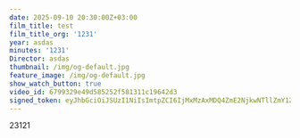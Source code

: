 ```yaml
---
date: 2025-09-10 20:30:00Z+03:00
film_title: test
film_title_org: '1231'
year: asdas
minutes: '1231'
Director: asdas
thumbnail: /img/og-default.jpg
feature_image: /img/og-default.jpg
show_watch_button: true
video_id: 6799329e49d585252f581311c19642d3
signed_token: eyJhbGciOiJSUzI1NiIsImtpZCI6IjMxMzAxMDQ4ZmE2NjkwNTllZmY1ZjFiNGFiNmQxOGMwIn0.eyJzdWIiOiI2Nzk5MzI5ZTQ5ZDU4NTI1MmY1ODEzMTFjMTk2NDJkMyIsImtpZCI6IjMxMzAxMDQ4ZmE2NjkwNTllZmY1ZjFiNGFiNmQxOGMwIiwiZXhwIjoiMTc1NzYyMzI5NyIsIm5iZiI6IjE3NTc1MzMyOTcifQ.mgduz0U3mMsbP93D4LcKYqpPKI-AaFiTQbh6EW62TjMCK2oayyF3_CsIBkCE8624kmkmRRLAV88t704HxNedr8p33zAkv8S05MLx-6LtxG_CWCiFXR5LmJireh-yLAC3S8fECd2xVebzBxtmPiBlLj-RxNL1WxdLX0X1XcNSR6J6ZfX8a7vshbw1Q7Ctz9tDotoaL-LCyc3xA8PuY7Y58EiPJPIT11P4bnABjTHJgz0Zd7QzVnXKPywcJHjuKoipWBFYiKhscYzsseSZpiGyYhk--T7IHJmBFLF8FNSuXEoTm-JwE3BeNC7ZpGI89JSWtCBKeIYXlhgEhkoq6dGsSw
---
```

23121
